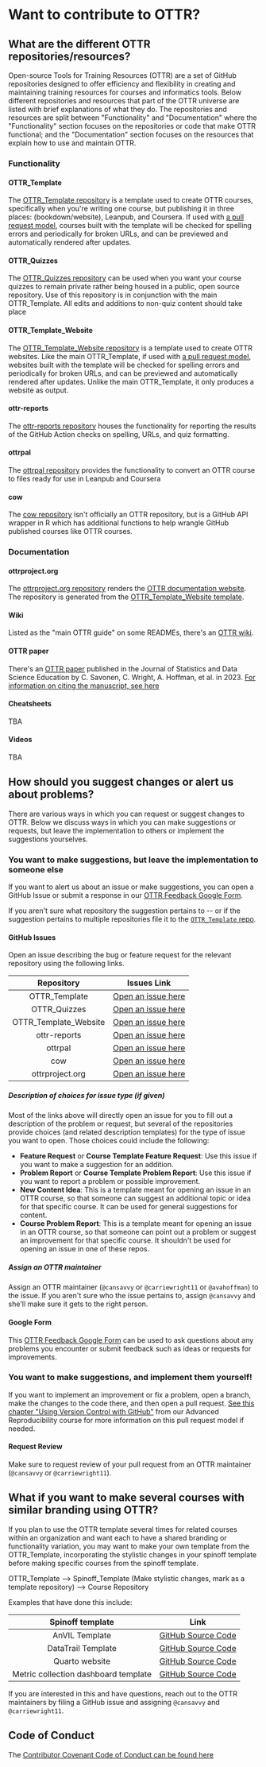 # Want to contribute to OTTR?

## What are the different OTTR repositories/resources?

Open-source Tools for Training Resources (OTTR) are a set of GitHub repositories designed to offer efficiency and flexibility in creating and maintaining training resources for courses and informatics tools. Below different repositories and resources that part of the OTTR universe are listed with brief explanations of what they do. The repositories and resources are split between "Functionality" and "Documentation" where the "Functionality" section focuses on the repositories or code that make OTTR functional; and the "Documentation" section focuses on the resources that explain how to use and maintain OTTR.

### Functionality
#### OTTR_Template

The [OTTR_Template repository](https://github.com/jhudsl/OTTR_Template) is a template used to create OTTR courses, specifically when you're writing one course, but publishing it in three places: (bookdown/website), Leanpub, and Coursera. If used with [a pull request model](https://www.ottrproject.org/writing_content_courses.html#about-ottr-and-pull-requests), courses built with the template will be checked for spelling errors and periodically for broken URLs, and can be previewed and automatically rendered after updates.

#### OTTR_Quizzes

The [OTTR_Quizzes repository](https://github.com/jhudsl/OTTR_Quizzes) can be used when you want your course quizzes to remain private rather being housed in a public, open source repository. Use of this repository is in conjunction with the main OTTR_Template. All edits and additions to non-quiz content should take place

#### OTTR_Template_Website

The [OTTR_Template_Website repository](https://github.com/jhudsl/OTTR_Template_Website) is a template used to create OTTR websites. Like the main OTTR_Template, if used with [a pull request model](https://www.ottrproject.org/writing_content_courses.html#about-ottr-and-pull-requests), websites built with the template will be checked for spelling errors and periodically for broken URLs, and can be previewed and automatically rendered after updates. Unlike the main OTTR_Template, it only produces a website as output.

#### ottr-reports

The [ottr-reports repository](https://github.com/jhudsl/ottr-reports) houses the functionality for reporting the results of the GitHub Action checks on spelling, URLs, and quiz formatting.

#### ottrpal

The [ottrpal repository](https://github.com/jhudsl/ottrpal) provides the functionality to convert an OTTR course to files ready for use in Leanpub and Coursera

#### cow

The [cow repository](https://github.com/jhudsl/cow) isn't officially an OTTR repository, but is a GitHub API wrapper in R which has additional functions to help wrangle GitHub published courses like OTTR courses.

### Documentation

#### ottrproject.org

The [ottrproject.org repository](https://github.com/jhudsl/ottrproject.org) renders the [OTTR documentation website](https://www.ottrproject.org/). The repository is generated from the [OTTR_Template_Website template](https://github.com/jhudsl/OTTR_Template_Website).

#### Wiki

Listed as the "main OTTR guide" on some READMEs, there's an [OTTR wiki](https://github.com/jhudsl/OTTR_Template/wiki).

#### OTTR paper

There's an [OTTR paper](https://pubmed.ncbi.nlm.nih.gov/37207236/) published in the Journal of Statistics and Data Science Education by C. Savonen, C. Wright, A. Hoffman, et al. in 2023. [For information on citing the manuscript, see here](https://www.ottrproject.org/index.html#how-to-cite-ottr)

#### Cheatsheets

TBA

#### Videos

TBA

## How should you suggest changes or alert us about problems?

There are various ways in which you can request or suggest changes to OTTR. Below we discuss ways in which you can make suggestions or requests, but leave the implementation to others or implement the suggestions yourselves.

### You want to make suggestions, but leave the implementation to someone else

If you want to alert us about an issue or make suggestions, you can open a GitHub Issue or submit a response in our [OTTR Feedback Google Form](https://forms.gle/jGQnd5oemHWyuUq28).

If you aren't sure what repository the suggestion pertains to -- or if the suggestion pertains to multiple repositories file it to the [`OTTR_Template` repo](https://github.com/jhudsl/OTTR_Template/issues/new/choose). 

#### GitHub Issues

Open an issue describing the bug or feature request for the relevant repository using the following links.

| Repository            | Issues Link                                                                 |
|:---------------------:|:---------------------------------------------------------------------------:|
| OTTR_Template         | [Open an issue here](https://github.com/jhudsl/OTTR_Template/issues/new/choose)        |
| OTTR_Quizzes          | [Open an issue here](https://github.com/jhudsl/OTTR_Quizzes/issues/new/choose)         |
| OTTR_Template_Website | [Open an issue here](https://github.com/jhudsl/OTTR_Template_Website/issues/new/choose)|
| ottr-reports          | [Open an issue here](https://github.com/jhudsl/ottr-reports/issues/new/choose)         |
| ottrpal               | [Open an issue here](https://github.com/jhudsl/ottrpal/issues/new/choose)              |
| cow                   | [Open an issue here](https://github.com/jhudsl/cow/issues/new/choose)                  |
| ottrproject.org       | [Open an issue here](https://github.com/jhudsl/ottrpal/issues/new/choose)              |

##### Description of choices for issue type (if given)

Most of the links above will directly open an issue for you to fill out a description of the problem or request, but several of the repositories provide choices (and related description templates) for the type of issue you want to open. Those choices could include the following:  

* **Feature Request** or **Course Template Feature Request**: Use this issue if you want to make a suggestion for an addition.
* **Problem Report** or **Course Template Problem Report**: Use this issue if you want to report a problem or possible improvement.
* **New Content Idea**: This is a template meant for opening an issue in an OTTR course, so that someone can suggest an additional topic or idea for that specific course. It can be used for general suggestions for content. 
* **Course Problem Report**: This is a template meant for opening an issue in an OTTR course, so that someone can point out a problem or suggest an improvement for that specific course. It shouldn't be used for opening an issue in one of these repos.

##### Assign an OTTR maintainer

Assign an OTTR maintainer (`@cansavvy` or `@carriewright11` or `@avahoffman`) to the issue. If you aren't sure who the issue pertains to, assign `@cansavvy` and she'll make sure it gets to the right person. 

#### Google Form

This [OTTR Feedback Google Form](https://docs.google.com/forms/d/e/1FAIpQLSfcc_h1MPfCOWyQup4Z76lzlBGz8cAkDQmBiqfxqOZ4_4lCkQ/viewform) can be used to ask questions about any problems you encounter or submit feedback such as ideas or requests for improvements.

### You want to make suggestions, and implement them yourself!

If you want to implement an improvement or fix a problem, open a branch, make the changes to the code there, and then open a pull request. [See this chapter "Using Version Control with GitHub"](https://jhudatascience.org/Adv_Reproducibility_in_Cancer_Informatics/using-version-control-with-github.html) from our Advanced Reproducibility course for more information on this pull request model if needed.  

#### Request Review

Make sure to request review of your pull request from an OTTR maintainer (`@cansavvy` or `@carriewright11`).

## What if you want to make several courses with similar branding using OTTR?

If you plan to use the OTTR template several times for related courses within an organization and want each to have a shared branding or functionality variation, you may want to make your own template from the OTTR_Template, incorporating the stylistic changes in your spinoff template before making specific courses from the spinoff template.

OTTR_Template --> Spinoff_Template (Make stylistic changes, mark as a template repository) --> Course Repository

Examples that have done this include:

| Spinoff template   | Link |
|:------------------:|:-------------------------------------------------------------------------:|
| AnVIL Template     | [GitHub Source Code](https://github.com/jhudsl/AnVIL_Template)            |
| DataTrail Template | [GitHub Source Code](https://github.com/datatrail-jhu/DataTrail_Template) |
|Quarto website| [GitHub Source Code](https://github.com/fhdsl/OTTR_Quarto)| 
|Metric collection dashboard template| [GitHub Source Code](https://github.com/fhdsl/metricminer-dashboard)|

If you are interested in this and have questions, reach out to the OTTR maintainers by filing a GitHub issue and assigning `@cansavvy` and `@carriewright11`.

## Code of Conduct

The [Contributor Covenant Code of Conduct can be found here](https://github.com/jhudsl/OTTR_Template/blob/main/code_of_conduct.md)
